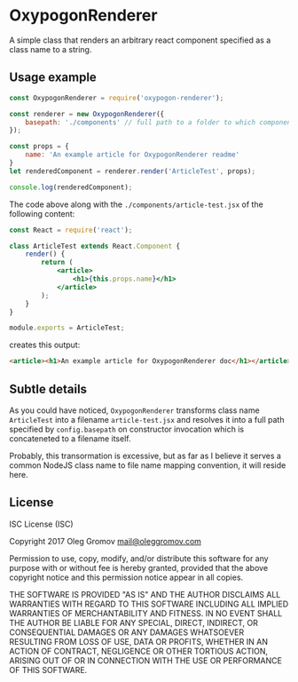 # OxypogonRenderer

A simple class that renders an arbitrary react component specified as a class name to a string.

## Usage example

```js
const OxypogonRenderer = require('oxypogon-renderer');

const renderer = new OxypogonRenderer({
	basepath: './components' // full path to a folder to which components' names should be resolved to
});

const props = {
	name: 'An example article for OxypogonRenderer readme'
}
let renderedComponent = renderer.render('ArticleTest', props);

console.log(renderedComponent);
```

The code above along with the `./components/article-test.jsx` of the following content:

```jsx
const React = require('react');

class ArticleTest extends React.Component {
	render() {
		return (
			<article>
				<h1>{this.props.name}</h1>
			</article>
		);
	}
}

module.exports = ArticleTest;
```

creates this output:

```html
<article><h1>An example article for OxypogonRenderer doc</h1></article>
```

## Subtle details

As you could have noticed, `OxypogonRenderer` transforms class name `ArticleTest` into a filename `article-test.jsx` and resolves it into a full path specified by `config.basepath` on constructor invocation which is concateneted to a filename itself. 

Probably, this transormation is excessive, but as far as I believe it serves a common NodeJS class name to file name mapping convention, it will reside here.

## License

ISC License (ISC)

Copyright 2017 Oleg Gromov <mail@oleggromov.com>

Permission to use, copy, modify, and/or distribute this software for any purpose with or without fee is hereby granted, provided that the above copyright notice and this permission notice appear in all copies.

THE SOFTWARE IS PROVIDED "AS IS" AND THE AUTHOR DISCLAIMS ALL WARRANTIES WITH REGARD TO THIS SOFTWARE INCLUDING ALL IMPLIED WARRANTIES OF MERCHANTABILITY AND FITNESS. IN NO EVENT SHALL THE AUTHOR BE LIABLE FOR ANY SPECIAL, DIRECT, INDIRECT, OR CONSEQUENTIAL DAMAGES OR ANY DAMAGES WHATSOEVER RESULTING FROM LOSS OF USE, DATA OR PROFITS, WHETHER IN AN ACTION OF CONTRACT, NEGLIGENCE OR OTHER TORTIOUS ACTION, ARISING OUT OF OR IN CONNECTION WITH THE USE OR PERFORMANCE OF THIS SOFTWARE.